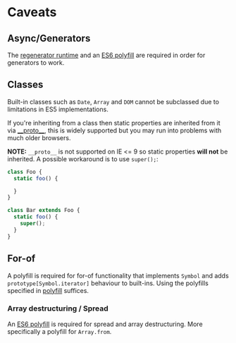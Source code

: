 # Caveats

## Async/Generators

The [regenerator runtime](https://github.com/facebook/regenerator/blob/master/runtime.js)
and an [ES6 polyfill](polyfill.md) are required in order for generators to work.

## Classes

Built-in classes such as `Date`, `Array` and `DOM` cannot be subclassed due to
limitations in ES5 implementations.

If you're inheriting from a class then static properties are inherited from it
via [\_\_proto\_\_](https://developer.mozilla.org/en-US/docs/Web/JavaScript/Reference/Global_Objects/Object/proto),
this is widely supported but you may run into problems with much older browsers.

**NOTE:** `__proto__` is not supported on IE <= 9 so static properties
**will not** be inherited. A possible workaround is to use `super();`:

```javascript
class Foo {
  static foo() {

  }
}

class Bar extends Foo {
  static foo() {
    super();
  }
}
```

## For-of

A polyfill is required for for-of functionality that implements `Symbol` and
adds `prototype[Symbol.iterator]` behaviour to built-ins. Using the polyfills
specified in [polyfill](polyfill.md) suffices.

### Array destructuring / Spread

An [ES6 polyfill](polyfill.md) is required for spread and array destructuring.
More specifically a polyfill for `Array.from`.
